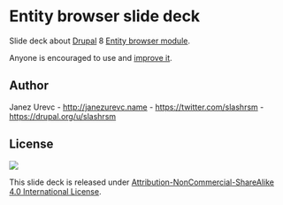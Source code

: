 # Entity browser slide deck

Slide deck about [Drupal](https://drupal.org) 8 [Entity browser module](https://drupal.org/project/entity_browser).

Anyone is encouraged to use and [improve it](https://github.com/slashrsm/entity-browser-session/compare).

## Author

Janez Urevc - <http://janezurevc.name> - <https://twitter.com/slashrsm> - <https://drupal.org/u/slashrsm>

## License

[![](https://i.creativecommons.org/l/by-nc-sa/4.0/88x31.png)](http://creativecommons.org/licenses/by-nc-sa/4.0/)

This slide deck is released under [Attribution-NonCommercial-ShareAlike 4.0
International License](http://creativecommons.org/licenses/by-nc-sa/4.0/http://creativecommons.org/licenses/by-nc-sa/4.0/).

